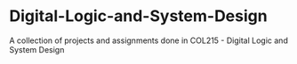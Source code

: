 # Digital-Logic-and-System-Design

 A collection of projects and assignments done in COL215 - Digital Logic and System Design
